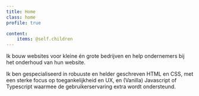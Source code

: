 ```yaml
---
title: Home
class: home
profile: true

content:
    items: @self.children
---
```


<p>Ik bouw websites voor kleine én grote bedrijven en help ondernemers bij het onderhoud van hun website.</p>

<p>Ik ben gespecialiseerd in robuuste en helder geschreven HTML en CSS, met een sterke focus op toegankelijkheid en UX, en (Vanilla) Javascript of Typescript waarmee de gebruikerservaring extra wordt ondersteund.</p>